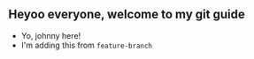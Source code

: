 ## Heyoo everyone, welcome to my git guide 

- Yo, johnny here!
- I'm adding this from `feature-branch`